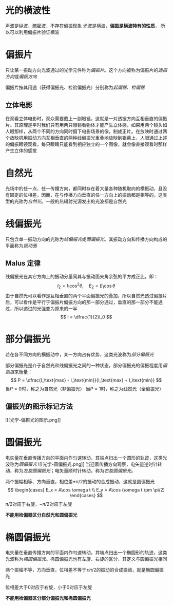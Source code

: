 # 光的横波性
声波是纵波、疏密波，不存在偏振现象
光波是横波，**偏振是横波特有的性质**， 所以可以利用偏振片验证横波


# 偏振片
只让某一振动方向光波通过的光学元件称为*偏振片*。这个方向被称为偏振片的*透振方向*或*偏振方向*

偏振片按其用途（获得偏振光、检验偏振光）分别称为*起偏器*、*检偏器*

## 立体电影
在观看立体电影时，观众需要戴上一副眼镜，这就是一对透振方向互相垂直的偏振片。其原理是平时我们只有用两只眼镜看物体才能产生立体感，如果用两个镜头如人眼那样，从两个不同的方向同时摄下电影场景的像，制成正片。在放映时通过两个放映机用振动方向互相垂直的两种线偏振光重叠地放映到银幕上，人眼通过上述的偏振眼镜观看，每只眼睛只能看到相应独立的一个图像，就会像直接观看时那样产生立体的感觉

# 自然光
光场中的任一点、任一传播方向，都同时存在着大量各种随机取向的横振动，且没有固定的位相差，因而，在与传播方向垂直的任一方向上的振动都是相等的。这类型的光称为*自然光*。一般的热辐射光源发出的光波都是自然光

# 线偏振光
只包含单一振动方向的光称为*线偏振光*或*面偏振光*。其振动方向和传播方向构成的平面称为*振动面*

## Malus 定律
线偏振光在其它方向上的振动分量同其与振动面夹角余弦的平方成正比，即：
$$
I_2 = I_1 \cos^2 \theta, \quad E_2 = E_1 \cos \theta
$$
由于自然光可以看作是互相垂直的两个平面偏振光的叠加，所以自然光透过偏振片后，可以看作是平行于偏振片偏振方向的那一部分通过，垂直的那一部分不能通过，所以透过的光强变为原来的一半
$$
I = \dfrac{1}{2}I_0
$$
# 部分偏振光
若在各不同方向的横振动中，某一方向占有优势，这类光波称为*部分偏振光*

部分偏振光是介于自然光和线偏振光之间的一种状态。部分偏振光的偏振程度用*偏振度*来衡量：
$$
P = \dfrac{I_\text{max} - I_\text{min}}{I_\text{max} + I_\text{min}}
$$
当$P = 0$时，称之为自然光（非偏振光）
当$P = 1$时，称之为线然光（全偏振光）
## 偏振光的图示标记方法
![[光学-偏振光的图示.png]]
# 圆偏振光
电矢量在垂直传播方向的平面内作匀速转动，其端点扫出一个圆形的轨迹，这类光波称为*圆偏振光*
![[光学-圆偏振光.png]]
当迎着传播方向观察，电矢量逆时针转动，称为*左旋圆偏振光*；电矢量顺时针转动，称为*右旋圆偏振光*。

两个振幅相等、方向垂直，相位差$\pm \pi / 2$的振动的合成振动，这就是圆偏振光
$$
\begin{cases}
E_x = A\cos \omega t \\ E_y = A\cos (\omega t \pm \pi/2)
\end{cases}
$$
$\pi/2$对应于右旋，$-\pi/2$对应于左旋

**不能用检偏器区分自然光和圆偏振光**

# 椭圆偏振光
电矢量在垂直传播方向的平面内作匀速转动，其端点扫出一个椭圆形的轨迹，这类光波称为*椭圆偏振光*。椭圆偏振光也有左旋、右旋的区分，其定义与圆偏振光相同

两个振幅不等，方向垂直，位相差不等于$\pm \pi/2$的振动的合成振动，就是椭圆偏振光

位相差大于$0$对应于右旋，小于$0$对应于左旋

**不能用检偏器区分部分偏振光和椭圆偏振光**


